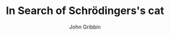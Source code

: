 ---
format: book
title: "In Search of Schrödingers's cat"
author: "John Gribbin"
field: "Physics"
referral_link: https://www.amazon.co.uk/s?k=in+search+of+schrodingers+cat&ref=nb_sb_noss_2
description: "Richard Feynman once said: \"I think I can safely say that nobody really understands quantum mechanics\". However, 'In search of Schrodinger's cat' by John Gribbin gives readers a brief history of the field and a basic understanding of the terminology that can bring you one step closer. This may not be the easiest book to read, and you will probably need to google a lot to really understand the concepts, but I assure you that it will be deeply satisfying once you finish it."
year: 1984
image: "assets/recommendations/books/Schrödingers.jpg"
rating: 8
---